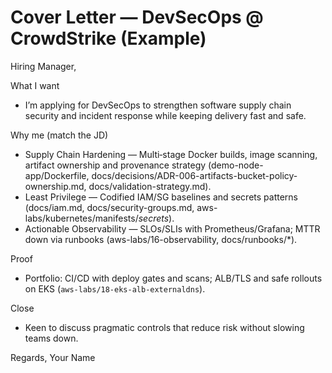 # Cover Letter — DevSecOps @ CrowdStrike (Example)

Hiring Manager,

What I want

- I’m applying for DevSecOps to strengthen software supply chain security and incident response while keeping delivery fast and safe.

Why me (match the JD)

- Supply Chain Hardening — Multi‑stage Docker builds, image scanning, artifact ownership and provenance strategy (demo-node-app/Dockerfile, docs/decisions/ADR-006-artifacts-bucket-policy-ownership.md, docs/validation-strategy.md).
- Least Privilege — Codified IAM/SG baselines and secrets patterns (docs/iam.md, docs/security-groups.md, aws-labs/kubernetes/manifests/_secrets_).
- Actionable Observability — SLOs/SLIs with Prometheus/Grafana; MTTR down via runbooks (aws-labs/16-observability, docs/runbooks/\*).

Proof

- Portfolio: CI/CD with deploy gates and scans; ALB/TLS and safe rollouts on EKS (`aws-labs/18-eks-alb-externaldns`).

Close

- Keen to discuss pragmatic controls that reduce risk without slowing teams down.

Regards,
Your Name
